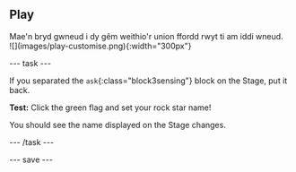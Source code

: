 ## Play

<div style="display: flex; flex-wrap: wrap">
<div style="flex-basis: 200px; flex-grow: 1; margin-right: 15px;">
Mae'n bryd gwneud i dy gêm weithio'r union ffordd rwyt ti am iddi wneud.
</div>
<div>
![](images/play-customise.png){:width="300px"}
</div>
</div>

--- task ---

If you separated the `ask`{:class="block3sensing"} block on the Stage, put it back.

**Test:** Click the green flag and set your rock star name!

You should see the name displayed on the Stage changes.

--- /task ---

--- save ---
